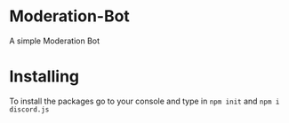 # Moderation-Bot
A simple Moderation Bot

# Installing
To install the packages go to your console and type in `npm init` and `npm i discord.js`
